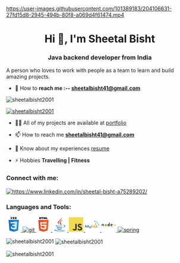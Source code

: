 

<!--
**sheetalbisht2001/sheetalbisht2001** is a ✨ _special_ ✨ repository because its `README.md` (this file) appears on your GitHub profile.

Here are some ideas to get you started:


-->


https://user-images.githubusercontent.com/101389183/204106631-27fd15d8-2945-494b-80f8-a069d4f61474.mp4


<h1 align="center">Hi 👋, I'm Sheetal Bisht </h1>
<h3 align="center">Java backend developer from India</h3>

A person who loves to work with people as a team to learn and build amazing projects.





- 🌱 How to **reach me :-- sheetalbisht41@gmail.com**




<p align="left"> <img src="https://komarev.com/ghpvc/?username=sheetalbisht2001&label=Profile%20views&color=0e75b6&style=flat" alt="sheetalbisht2001" /> </p>

<p align="left"> <a href="https://github.com/ryo-ma/github-profile-trophy"><img src="https://github-profile-trophy.vercel.app/?username=sheetalbisht2001" alt="sheetalbisht2001" /></a> </p>

- 👨‍💻 All of my projects are available at [portfolio](https://sheetalbisht2001.github.io/)

- 📫 How to reach me **sheetalbisht41@gmail.com**

- 📄 Know about my experiences [resume](https://drive.google.com/file/d/1tEBNqc0Klk0cyGMhx-ZtsWhvl_k6uJeN/view?usp=share_link)

- ⚡ Hobbies **Travelling | Fitness**

<h3 align="left">Connect with me:</h3>
<p align="left">
<a href="https://www.linkedin.com/in/sheetal-bisht-jaguar123/" target="blank"><img align="center" src="https://raw.githubusercontent.com/rahuldkjain/github-profile-readme-generator/master/src/images/icons/Social/linked-in-alt.svg" alt="https://www.linkedin.com/in/sheetal-bisht-a75289202/" height="30" width="40" /></a>
</p>

<h3 align="left">Languages and Tools:</h3>
<p align="left"> <a href="https://www.w3schools.com/css/" target="_blank" rel="noreferrer"> <img src="https://raw.githubusercontent.com/devicons/devicon/master/icons/css3/css3-original-wordmark.svg" alt="css3" width="40" height="40"/> </a> <a href="https://git-scm.com/" target="_blank" rel="noreferrer"> <img src="https://www.vectorlogo.zone/logos/git-scm/git-scm-icon.svg" alt="git" width="40" height="40"/> </a> <a href="https://www.w3.org/html/" target="_blank" rel="noreferrer"> <img src="https://raw.githubusercontent.com/devicons/devicon/master/icons/html5/html5-original-wordmark.svg" alt="html5" width="40" height="40"/> </a> <a href="https://www.java.com" target="_blank" rel="noreferrer"> <img src="https://raw.githubusercontent.com/devicons/devicon/master/icons/java/java-original.svg" alt="java" width="40" height="40"/> </a> <a href="https://developer.mozilla.org/en-US/docs/Web/JavaScript" target="_blank" rel="noreferrer"> <img src="https://raw.githubusercontent.com/devicons/devicon/master/icons/javascript/javascript-original.svg" alt="javascript" width="40" height="40"/> </a> <a href="https://www.mysql.com/" target="_blank" rel="noreferrer"> <img src="https://raw.githubusercontent.com/devicons/devicon/master/icons/mysql/mysql-original-wordmark.svg" alt="mysql" width="40" height="40"/> </a> <a href="https://nodejs.org" target="_blank" rel="noreferrer"> <img src="https://raw.githubusercontent.com/devicons/devicon/master/icons/nodejs/nodejs-original-wordmark.svg" alt="nodejs" width="40" height="40"/> </a> <a href="https://spring.io/" target="_blank" rel="noreferrer"> <img src="https://www.vectorlogo.zone/logos/springio/springio-icon.svg" alt="spring" width="40" height="40"/> </a> </p>

<p><img align="left" src="https://github-readme-stats.vercel.app/api/top-langs?username=sheetalbisht2001&show_icons=true&locale=en&layout=compact" alt="sheetalbisht2001" /></p>

<p>&nbsp;<img align="center" src="https://github-readme-stats.vercel.app/api?username=sheetalbisht2001&show_icons=true&locale=en" alt="sheetalbisht2001" /></p>

<p><img align="center" src="https://github-readme-streak-stats.herokuapp.com/?user=sheetalbisht2001&" alt="sheetalbisht2001" /></p>
